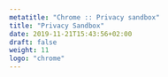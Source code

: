 ```yaml
---
metatitle: "Chrome :: Privacy sandbox"
title: "Privacy Sandbox"
date: 2019-11-21T15:43:56+02:00
draft: false
weight: 11
logo: "chrome"
---
```


